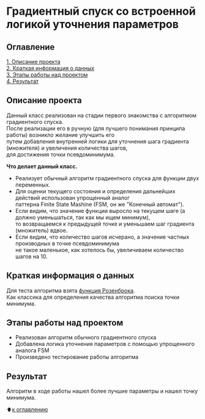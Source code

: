 # Градиентный спуск со встроенной логикой уточнения параметров

## Оглавление

[1. Описание проекта](https://github.com/experiment0/experiments/blob/main/gradient_descent/README.md#Описание-проекта)\
[2. Краткая информация о данных](https://github.com/experiment0/experiments/blob/main/gradient_descent/README.md#Краткая-информация-о-данных)\
[3. Этапы работы над проектом](https://github.com/experiment0/experiments/blob/main/gradient_descent/README.md#Этапы-работы-над-проектом)\
[4. Результат](https://github.com/experiment0/experiments/blob/main/gradient_descent/README.md#Результат)

## Описание проекта

Данный класс реализован на стадии первого знакомства с алгоритмом градиентного спуска.\
После реализации его в ручную (для лучшего понимания принципа работы) возникло желание улучшить его\
путем добавления внутренней логики для уточнения шага градиента (множителя) и увеличения количества шагов,\
для достижения точки псевдоминимума.

**Что делает данный класс.**
- Реализует обычный алгоритм градиентного спуска для функции двух переменных.
- Для оценки текущего состояния и определения дальнейших действий использован упрощенный аналог \
паттерна Finite State Mashine (FSM, он же "Конечный автомат").
- Если видим, что значение функции выросло на текущем шаге (а должно уменьшаться, так как мы ищем минимум),\
то возвращаемся к предыдущей точке и уменьшаем шаг градиента (множитель) вдвое.
- Если видим, что количество шагов исчерано, а значение частных производных в точке псевдоминимума \
не такое маленькое, как хотелось бы, увеличиваем количество шагов на 10.

## Краткая информация о данных

Для теста алгоритма взята [функция Розенброка](https://ru.wikipedia.org/wiki/%D0%A4%D1%83%D0%BD%D0%BA%D1%86%D0%B8%D1%8F_%D0%A0%D0%BE%D0%B7%D0%B5%D0%BD%D0%B1%D1%80%D0%BE%D0%BA%D0%B0).\
Как классика для определения качества алгоритма поиска точки минимума.

## Этапы работы над проектом

- Реализован алгоритм обычного градиентного спуска
- Добавлена логика уточнения параметров с помощью упрощенного аналога FSM
- Произведено тестирование работы алгоритма

## Результат

Алгоритм в ходе работы нашел более лучшие параметры и нашел точку минимума.

:arrow_up:[к оглавлению](https://github.com/experiment0/experiments/blob/main/gradient_descent/README.md#Оглавление)
